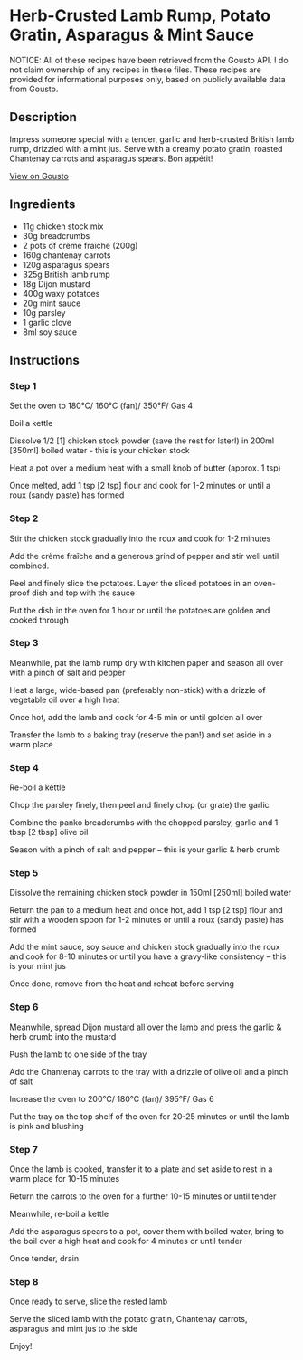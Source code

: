 # Herb-Crusted Lamb Rump, Potato Gratin, Asparagus & Mint Sauce

NOTICE: All of these recipes have been retrieved from the Gousto API. I do not claim ownership of any recipes in these files. These recipes are provided for informational purposes only, based on publicly available data from Gousto.

## Description

Impress someone special with a tender, garlic and herb-crusted British lamb rump, drizzled with a mint jus. Serve with a creamy potato gratin, roasted Chantenay carrots and asparagus spears. Bon appétit!

[View on Gousto](https://www.gousto.co.uk/recipes/cookbook/herb-crusted-lamb-rump-potato-gratin-asparagus-mint-sauce)

## Ingredients

- 11g chicken stock mix
- 30g breadcrumbs
- 2 pots of crème fraîche (200g)
- 160g chantenay carrots
- 120g asparagus spears
- 325g British lamb rump
- 18g Dijon mustard
- 400g waxy potatoes
- 20g mint sauce
- 10g parsley
- 1 garlic clove
- 8ml soy sauce

## Instructions


### Step 1

Set the oven to 180°C/ 160°C (fan)/ 350°F/ Gas 4

Boil a kettle

Dissolve 1/2 <span class="text-danger">[1]</span> chicken stock powder (save the rest for later!) in 200ml <span class="text-danger">[350ml]</span> boiled water - this is your chicken stock

Heat a pot over a medium heat with a small knob of butter (approx. 1 tsp)

Once melted, add 1 tsp<span class="text-danger"> [2 tsp]</span> flour and cook for 1-2 minutes or until a roux (sandy paste) has formed


### Step 2

Stir the chicken stock gradually into the roux and cook for 1-2 minutes

Add the crème fraîche and a generous grind of pepper and stir well until combined.

Peel and finely slice the potatoes. Layer the sliced potatoes in an oven-proof dish and top with the sauce

Put the dish in the oven for 1 hour or until the potatoes are golden and cooked through


### Step 3

Meanwhile, pat the lamb rump dry with kitchen paper and season all over with a pinch of salt and pepper

Heat a large, wide-based pan (preferably non-stick) with a drizzle of vegetable oil over a high heat

Once hot, add the lamb and cook for 4-5 min or until golden all over

Transfer the lamb to a baking tray (reserve the pan!) and set aside in a warm place


### Step 4

Re-boil a kettle

Chop the parsley finely, then peel and finely chop (or grate) the garlic

Combine the panko breadcrumbs with the chopped parsley, garlic and 1 tbsp <span class="text-danger">[2 tbsp]</span> olive oil

Season with a pinch of salt and pepper – this is your garlic & herb crumb


### Step 5

Dissolve the remaining chicken stock powder in 150ml<span class="text-danger"> [250ml]</span> boiled water

Return the pan to a medium heat and once hot, add 1 tsp <span class="text-danger">[2 tsp]</span> flour and stir with a wooden spoon for 1-2 minutes or until a roux (sandy paste) has formed

Add the mint sauce, soy sauce and chicken stock gradually into the roux and cook for 8-10 minutes or until you have a gravy-like consistency – this is your mint jus

Once done, remove from the heat and reheat before serving


### Step 6

Meanwhile, spread Dijon mustard all over the lamb and press the garlic & herb crumb into the mustard

Push the lamb to one side of the tray

Add the Chantenay carrots to the tray with a drizzle of olive oil and a pinch of salt

Increase the oven to 200°C/ 180°C (fan)/ 395°F/ Gas 6

Put the tray on the top shelf of the oven for 20-25 minutes or until the lamb is pink and blushing


### Step 7

Once the lamb is cooked, transfer it to a plate and set aside to rest in a warm place for 10-15 minutes

Return the carrots to the oven for a further 10-15 minutes or until tender

Meanwhile, re-boil a kettle

Add the asparagus spears to a pot, cover them with boiled water, bring to the boil over a high heat and cook for 4 minutes or until tender

Once tender, drain

### Step 8

Once ready to serve, slice the rested lamb

Serve the sliced lamb with the potato gratin, Chantenay carrots, asparagus and mint jus to the side

Enjoy!

